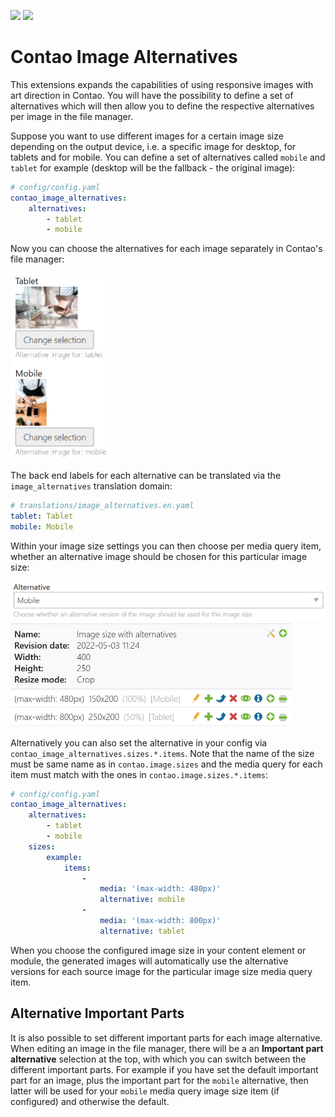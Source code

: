 [![](https://img.shields.io/packagist/v/inspiredminds/contao-image-alternatives.svg)](https://packagist.org/packages/inspiredminds/contao-image-alternatives)
[![](https://img.shields.io/packagist/dt/inspiredminds/contao-image-alternatives.svg)](https://packagist.org/packages/inspiredminds/contao-image-alternatives)

Contao Image Alternatives
=========================

This extensions expands the capabilities of using responsive images with art direction in Contao. You will have the possibility to define a set of alternatives which will then allow you to define the respective alternatives per image in the file manager.

Suppose you want to use different images for a certain image size depending on the output device, i.e. a specific image for desktop, for tablets and for mobile. You can define a set of alternatives called `mobile` and `tablet` for example (desktop will be the fallback - the original image):

```yaml
# config/config.yaml
contao_image_alternatives:
    alternatives:
        - tablet
        - mobile
```

Now you can choose the alternatives for each image separately in Contao's file manager:

<img src="https://raw.githubusercontent.com/inspiredminds/contao-image-alternatives/main/filemanager.png" width="161" alt="">

The back end labels for each alternative can be translated via the `image_alternatives` translation domain:

```yaml
# translations/image_alternatives.en.yaml
tablet: Tablet
mobile: Mobile
```

Within your image size settings you can then choose per media query item, whether an alternative image should be chosen for this particular image size:

<img src="https://raw.githubusercontent.com/inspiredminds/contao-image-alternatives/main/imagesizeitem.png" width="571" alt="">

<img src="https://raw.githubusercontent.com/inspiredminds/contao-image-alternatives/main/imagesize.png" width="450" alt="">

Alternatively you can also set the alternative in your config via `contao_image_alternatives.sizes.*.items`. Note that the name of the size must be same name as in `contao.image.sizes` and the media query for each item must match with the ones in `contao.image.sizes.*.items`:

```yaml
# config/config.yaml
contao_image_alternatives:
    alternatives:
        - tablet
        - mobile
    sizes:
        example:
            items:
                -
                    media: '(max-width: 480px)'
                    alternative: mobile
                -
                    media: '(max-width: 800px)'
                    alternative: tablet
```

When you choose the configured image size in your content element or module, the generated images will automatically use the alternative versions for each source image for the particular image size media query item.


## Alternative Important Parts

It is also possible to set different important parts for each image alternative. When editing an image in the file manager, there will be a an **Important part alternative** selection at the top, with which you can switch between the different important parts. For example if you have set the default important part for an image, plus the important part for the `mobile` alternative, then latter will be used for your `mobile` media query image size item (if configured) and otherwise the default.
